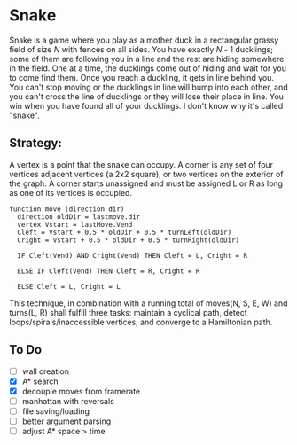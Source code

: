 # Snake
Snake is a game where you play as a mother duck in a rectangular grassy field of size *N* with fences on all sides. You have exactly *N* - 1 ducklings; some of them are following you in a line and the rest are hiding somewhere in the field. One at a time, the ducklings come out of hiding and wait for you to come find them. Once you reach a duckling, it gets in line behind you. You can't stop moving or the ducklings in line will bump into each other, and you can't cross the line of ducklings or they will lose their place in line. You win when you have found all of your ducklings. I don't know why it's called "snake".

## Strategy:
A vertex is a point that the snake can occupy. A corner is any set of four vertices adjacent vertices (a 2x2 square), or two vertices on the exterior of the graph. A corner starts unassigned and must be assigned L or R as long as one of its vertices is occupied.

    function move (direction dir)
      direction oldDir = lastmove.dir
      vertex Vstart = lastMove.Vend
      Cleft = Vstart + 0.5 * oldDir + 0.5 * turnLeft(oldDir)
      Cright = Vstart + 0.5 * oldDir + 0.5 * turnRight(oldDir)

      IF Cleft(Vend) AND Cright(Vend) THEN Cleft = L, Cright = R

      ELSE IF Cleft(Vend) THEN Cleft = R, Cright = R

      ELSE Cleft = L, Cright = L

This technique, in combination with a running total of moves(N, S, E, W) and turns(L, R) shall fulfill three tasks: maintain a cyclical path, detect loops/spirals/inaccessible vertices, and converge to a Hamiltonian path.

## To Do
- [ ] wall creation
- [x] A* search
- [x] decouple moves from framerate
- [ ] manhattan with reversals
- [ ] file saving/loading
- [ ] better argument parsing
- [ ] adjust A* space > time